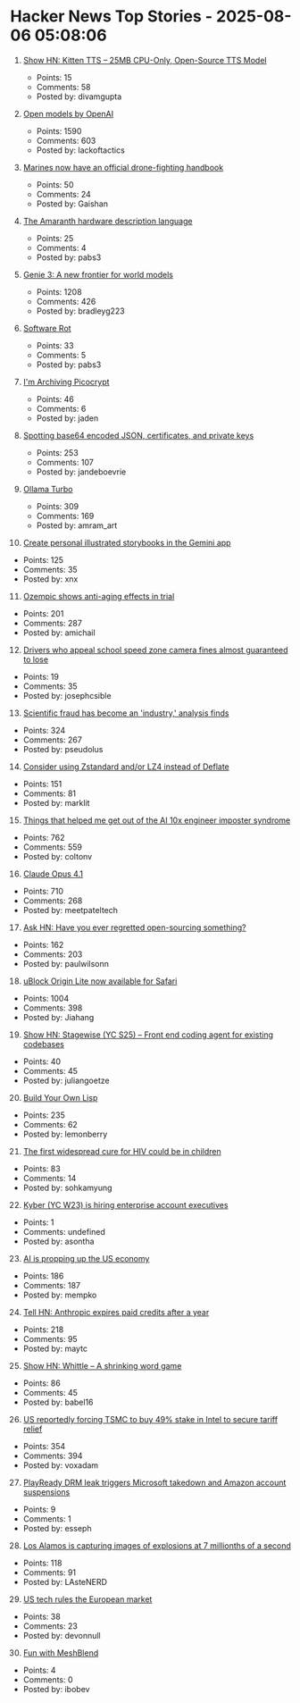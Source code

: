 # Hacker News Top Stories - 2025-08-06 05:08:06

1. [Show HN: Kitten TTS – 25MB CPU-Only, Open-Source TTS Model](https://github.com/KittenML/KittenTTS)
   - Points: 15
   - Comments: 58
   - Posted by: divamgupta

2. [Open models by OpenAI](https://openai.com/open-models/)
   - Points: 1590
   - Comments: 603
   - Posted by: lackoftactics

3. [Marines now have an official drone-fighting handbook](https://www.marinecorpstimes.com/news/your-marine-corps/2025/08/04/the-marines-now-have-an-official-drone-fighting-handbook/)
   - Points: 50
   - Comments: 24
   - Posted by: Gaishan

4. [The Amaranth hardware description language](https://amaranth-lang.org/docs/amaranth/latest/intro.html#the-amaranth-language)
   - Points: 25
   - Comments: 4
   - Posted by: pabs3

5. [Genie 3: A new frontier for world models](https://deepmind.google/discover/blog/genie-3-a-new-frontier-for-world-models/)
   - Points: 1208
   - Comments: 426
   - Posted by: bradleyg223

6. [Software Rot](https://permacomputing.net/software_rot/)
   - Points: 33
   - Comments: 5
   - Posted by: pabs3

7. [I'm Archiving Picocrypt](https://github.com/Picocrypt/Picocrypt/issues/134)
   - Points: 46
   - Comments: 6
   - Posted by: jaden

8. [Spotting base64 encoded JSON, certificates, and private keys](https://ergaster.org/til/base64-encoded-json/)
   - Points: 253
   - Comments: 107
   - Posted by: jandeboevrie

9. [Ollama Turbo](https://ollama.com/turbo)
   - Points: 309
   - Comments: 169
   - Posted by: amram_art

10. [Create personal illustrated storybooks in the Gemini app](https://blog.google/products/gemini/storybooks/)
   - Points: 125
   - Comments: 35
   - Posted by: xnx

11. [Ozempic shows anti-aging effects in trial](https://trial.medpath.com/news/5c43f09ebb6d0f8e/ozempic-shows-anti-aging-effects-in-first-clinical-trial-reversing-biological-age-by-3-1-years)
   - Points: 201
   - Comments: 287
   - Posted by: amichail

12. [Drivers who appeal school speed zone camera fines almost guaranteed to lose](https://www.abcactionnews.com/news/state/theres-no-point-in-fighting-drivers-who-appeal-school-speed-zone-camera-fines-almost-guaranteed-to-lose)
   - Points: 19
   - Comments: 35
   - Posted by: josephcsible

13. [Scientific fraud has become an 'industry,' analysis finds](https://www.science.org/content/article/scientific-fraud-has-become-industry-alarming-analysis-finds)
   - Points: 324
   - Comments: 267
   - Posted by: pseudolus

14. [Consider using Zstandard and/or LZ4 instead of Deflate](https://github.com/w3c/png/issues/39)
   - Points: 151
   - Comments: 81
   - Posted by: marklit

15. [Things that helped me get out of the AI 10x engineer imposter syndrome](https://colton.dev/blog/curing-your-ai-10x-engineer-imposter-syndrome/)
   - Points: 762
   - Comments: 559
   - Posted by: coltonv

16. [Claude Opus 4.1](https://www.anthropic.com/news/claude-opus-4-1)
   - Points: 710
   - Comments: 268
   - Posted by: meetpateltech

17. [Ask HN: Have you ever regretted open-sourcing something?](undefined)
   - Points: 162
   - Comments: 203
   - Posted by: paulwilsonn

18. [uBlock Origin Lite now available for Safari](https://apps.apple.com/app/ublock-origin-lite/id6745342698)
   - Points: 1004
   - Comments: 398
   - Posted by: Jiahang

19. [Show HN: Stagewise (YC S25) – Front end coding agent for existing codebases](https://github.com/stagewise-io/stagewise)
   - Points: 40
   - Comments: 45
   - Posted by: juliangoetze

20. [Build Your Own Lisp](https://www.buildyourownlisp.com/)
   - Points: 235
   - Comments: 62
   - Posted by: lemonberry

21. [The first widespread cure for HIV could be in children](https://www.wired.com/story/the-first-widespread-cure-for-hiv-could-be-in-children/)
   - Points: 83
   - Comments: 14
   - Posted by: sohkamyung

22. [Kyber (YC W23) is hiring enterprise account executives](https://www.ycombinator.com/companies/kyber/jobs/6RvaAVR-enterprise-account-executive-ae)
   - Points: 1
   - Comments: undefined
   - Posted by: asontha

23. [AI is propping up the US economy](https://www.bloodinthemachine.com/p/the-ai-bubble-is-so-big-its-propping)
   - Points: 186
   - Comments: 187
   - Posted by: mempko

24. [Tell HN: Anthropic expires paid credits after a year](undefined)
   - Points: 218
   - Comments: 95
   - Posted by: maytc

25. [Show HN: Whittle – A shrinking word game](https://playwhittle.com/)
   - Points: 86
   - Comments: 45
   - Posted by: babel16

26. [US reportedly forcing TSMC to buy 49% stake in Intel to secure tariff relief](https://www.notebookcheck.net/Desperate-measures-to-save-Intel-US-reportedly-forcing-TSMC-to-buy-49-stake-in-Intel-to-secure-tariff-relief-for-Taiwan.1079424.0.html)
   - Points: 354
   - Comments: 394
   - Posted by: voxadam

27. [PlayReady DRM leak triggers Microsoft takedown and Amazon account suspensions](https://torrentfreak.com/playready-drm-leak-triggers-microsoft-takedown-and-amazon-account-suspensions/)
   - Points: 9
   - Comments: 1
   - Posted by: esseph

28. [Los Alamos is capturing images of explosions at 7 millionths of a second](https://www.lanl.gov/media/publications/1663/dynamics-of-dynamic-imaging)
   - Points: 118
   - Comments: 91
   - Posted by: LAsteNERD

29. [US tech rules the European market](https://proton.me/blog/us-tech-rules-europe)
   - Points: 38
   - Comments: 23
   - Posted by: devonnull

30. [Fun with MeshBlend](https://www.c0de517e.com/024_meshblend.htm)
   - Points: 4
   - Comments: 0
   - Posted by: ibobev


